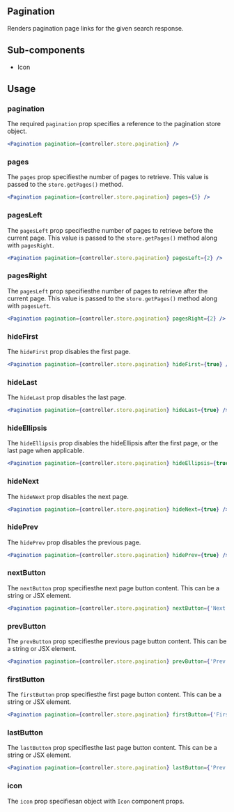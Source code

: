 ## Pagination

Renders pagination page links for the given search response. 

## Sub-components
- Icon

## Usage

### pagination
The required `pagination` prop specifies a reference to the pagination store object.

```jsx
<Pagination pagination={controller.store.pagination} />
```

### pages
The `pages` prop specifiesthe number of pages to retrieve. This value is passed to the `store.getPages()` method.

```jsx
<Pagination pagination={controller.store.pagination} pages={5} />
```

### pagesLeft
The `pagesLeft` prop specifiesthe number of pages to retrieve before the current page. This value is passed to the `store.getPages()` method along with `pagesRight`.

```jsx
<Pagination pagination={controller.store.pagination} pagesLeft={2} />
```

### pagesRight
The `pagesLeft` prop specifiesthe number of pages to retrieve after the current page. This value is passed to the `store.getPages()` method along with `pagesLeft`.

```jsx
<Pagination pagination={controller.store.pagination} pagesRight={2} />
```

### hideFirst
The `hideFirst` prop disables the first page.

```jsx
<Pagination pagination={controller.store.pagination} hideFirst={true} />
```

### hideLast
The `hideLast` prop disables the last page.

```jsx
<Pagination pagination={controller.store.pagination} hideLast={true} />
```

### hideEllipsis
The `hideEllipsis` prop disables the hideEllipsis after the first page, or the last page when applicable. 

```jsx
<Pagination pagination={controller.store.pagination} hideEllipsis={true} />
```

### hideNext
The `hideNext` prop disables the next page.

```jsx
<Pagination pagination={controller.store.pagination} hideNext={true} />
```

### hidePrev
The `hidePrev` prop disables the previous page.

```jsx
<Pagination pagination={controller.store.pagination} hidePrev={true} />
```

### nextButton
The `nextButton` prop specifiesthe next page button content. This can be a string or JSX element.

```jsx
<Pagination pagination={controller.store.pagination} nextButton={'Next'} />
```

### prevButton
The `prevButton` prop specifiesthe previous page button content. This can be a string or JSX element.

```jsx
<Pagination pagination={controller.store.pagination} prevButton={'Prev'} />
```

### firstButton
The `firstButton` prop specifiesthe first page button content. This can be a string or JSX element.

```jsx
<Pagination pagination={controller.store.pagination} firstButton={'First'} />
```

### lastButton
The `lastButton` prop specifiesthe last page button content. This can be a string or JSX element.

```jsx
<Pagination pagination={controller.store.pagination} lastButton={'Prev'} />
```

### icon
The `icon` prop specifiesan object with `Icon` component props. 
